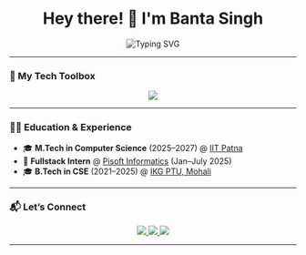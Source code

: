 <h1 align="center">Hey there! 👋 I'm Banta Singh</h1>

<p align="center">
  <img src="https://readme-typing-svg.demolab.com?font=Fira+Code&weight=500&pause=1000&color=F7931E&center=true&width=440&lines=M.Tech+CSE+%40+IIT+Patna;Fullstack+Developer+%F0%9F%94%A5;MERN+Stack+Enthusiast;Love+to+Build+%26+Break+Stuff" alt="Typing SVG" />
</p>

---

### 🚀 My Tech Toolbox

<p align="center">
  <img src="https://skillicons.dev/icons?i=react,nodejs,express,mongodb,js,ts,html,css,tailwind,git,vscode" />
</p>

---


### 👨‍🎓 Education & Experience

- 🎓 **M.Tech in Computer Science** (2025–2027) @ [IIT Patna](https://www.iitp.ac.in/)
- 💼 **Fullstack Intern** @ [Pisoft Informatics](https://pisoftinformatics.com) (Jan–July 2025)
- 🎓 **B.Tech in CSE** (2021–2025) @ [IKG PTU, Mohali](https://www.ptu.ac.in/)

---

### 📬 Let’s Connect

<p align="center">
  <a href="https://www.linkedin.com/in/banta-singh-04366424b/" target="_blank">
    <img src="https://img.shields.io/badge/LinkedIn-0077B5?style=for-the-badge&logo=linkedin&logoColor=white" />
  </a>
  <a href="mailto:singhbanta84@gmail.com">
    <img src="https://img.shields.io/badge/Gmail-D14836?style=for-the-badge&logo=gmail&logoColor=white" />
  </a>
  <a href="https://bantasingh.vercel.app/" target="_blank">
    <img src="https://img.shields.io/badge/Portfolio-000000?style=for-the-badge&logo=github&logoColor=white" />
  </a>
</p>

---




